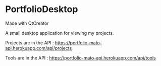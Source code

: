 # PortfolioDesktop
Made with QtCreator

A small desktop application for viewing my projects.

Projects are in the API : https://portfolio-mato-api.herokuapp.com/api/projects

Tools are in the API : https://portfolio-mato-api.herokuapp.com/api/tools
